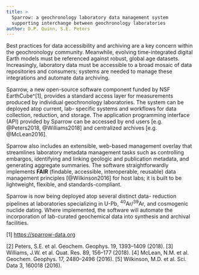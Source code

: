 ```yaml
---
title: >
  Sparrow: a geochronology laboratory data management system
  supporting interchange between geochronology laboratories
author: D.P. Quinn, S.E. Peters
---
```


Best practices for data accessibility and archiving are a key concern within
the geochronology community. Meanwhile, evolving time-integrated digital Earth
models must be referenced against robust, global age datasets. Increasingly,
laboratory data must be accessible to a broad mosaic of data repositories and
consumers; systems are needed to manage these integrations and automate data
archiving.

Sparrow, a new open-source software component funded by NSF EarthCube^[1],
provides a standard access layer for measurements produced by individual
geochronology laboratories. The system can be deployed atop current, lab-
specific systems and workflows for data collection, reduction, and storage. The
application programming interface (API) provided by Sparrow can be accessed by
end users [e.g. @Peters2018, @Williams2018] and centralized archives
[e.g. @McLean2016].

Sparrow also includes an extensible, web-based management overlay that
streamlines laboratory metadata management tasks such as controlling embargos,
identifying and linking geologic and publication metadata, and generating
aggregate summaries. The software straightforwardly implements **FAIR** (findable,
accessible, interoperable, reusable) data management principles [@Wilkinson2016]
for host labs; it is built to be lightweight, flexible, and standards-compliant.

Sparrow is now being deployed atop several distinct data- reduction pipelines
at laboratories specializing in U-Pb, $^{40}$Ar/$^{39}$Ar, and cosmogenic nuclide dating.
Where implemented, the software will automate the incorporation of lab-curated
geochemical data into synthesis and archival facilities.

[1] https://sparrow-data.org

[2] Peters, S.E. et al. Geochem. Geophys. 19, 1393–1409 (2018). [3] Williams, J.W. et al. Quat. Res. 89, 156–177 (2018). [4] McLean, N.M. et al. Geochem. Geophys. 17, 2480–2496 (2016). [5] Wilkinson, M.D. et al. Sci. Data 3, 160018 (2016).
